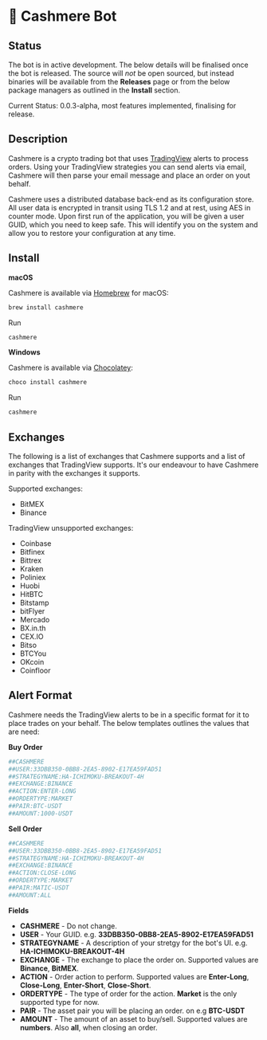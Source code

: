 🤖 Cashmere Bot
===============

## Status

The bot is in active development. The below details will be finalised once the bot is released. The source will _not_ be open sourced, but instead binaries will be available from the **Releases** page or from the below package managers as outlined in the **Install** section.

Current Status: 0.0.3-alpha, most features implemented, finalising for release.

## Description

Cashmere is a crypto trading bot that uses [TradingView](https://www.tradingview.com) alerts to process orders. Using your TradingView strategies you can send alerts via email, Cashmere will then parse your email message and place an order on yout behalf.

Cashmere uses a distributed database back-end as its configuration store. All user data is encrypted in transit using TLS 1.2 and at rest, using AES in counter mode. Upon first run of the application, you will be given a user GUID, which you need to keep safe. This will identify you on the system and allow you to restore your configuration at any time.

## Install

**macOS**

Cashmere is available via [Homebrew](https://formulae.brew.sh/formula/cashmere) for macOS:

```sh
brew install cashmere

```

Run

```sh
cashmere
```

**Windows**

Cashmere is available via [Chocolatey](https://chocolatey.org/packages/cashmere):

```sh
choco install cashmere
```

Run

```sh
cashmere
```
  
## Exchanges

The following is a list of exchanges that Cashmere supports and a list of exchanges that TradingView supports. It's our endeavour to have Cashmere in parity with the exchanges it supports.

Supported exchanges:

* BitMEX
* Binance

TradingView unsupported exchanges:

* Coinbase
* Bitfinex
* Bittrex
* Kraken
* Poliniex
* Huobi
* HitBTC
* Bitstamp
* bitFlyer
* Mercado
* BX.in.th
* CEX.IO
* Bitso
* BTCYou
* OKcoin
* Coinfloor

## Alert Format

Cashmere needs the TradingView alerts to be in a specific format for it to place trades on your behalf. The below templates outlines the values that are need:

**Buy Order**

```sh
##CASHMERE
##USER:33DBB350-0BB8-2EA5-8902-E17EA59FAD51
##STRATEGYNAME:HA-ICHIMOKU-BREAKOUT-4H
##EXCHANGE:BINANCE
##ACTION:ENTER-LONG
##ORDERTYPE:MARKET
##PAIR:BTC-USDT
##AMOUNT:1000-USDT
```

**Sell Order**

```sh
##CASHMERE
##USER:33DBB350-0BB8-2EA5-8902-E17EA59FAD51
##STRATEGYNAME:HA-ICHIMOKU-BREAKOUT-4H
##EXCHANGE:BINANCE
##ACTION:CLOSE-LONG
##ORDERTYPE:MARKET
##PAIR:MATIC-USDT
##AMOUNT:ALL
```

**Fields**

* **CASHMERE** - Do not change.
* **USER** - Your GUID. e.g. **33DBB350-0BB8-2EA5-8902-E17EA59FAD51**
* **STRATEGYNAME** - A description of your stretgy for the bot's UI. e.g. **HA-ICHIMOKU-BREAKOUT-4H**
* **EXCHANGE** - The exchange to place the order on. Supported values are **Binance**, **BitMEX**.
* **ACTION** - Order action to perform. Supported values are **Enter-Long**, **Close-Long**, **Enter-Short**, **Close-Short**.
* **ORDERTYPE** - The type of order for the action. **Market** is the only supported type for now.
* **PAIR** - The asset pair you will be placing an order. on e.g **BTC-USDT**
* **AMOUNT** - The amount of an asset to buy/sell. Supported values are **numbers**. Also **all**, when closing an order.
